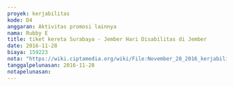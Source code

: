 ```yaml
---
proyek: kerjabilitas
kode: D4
anggaran: Aktivitas promosi lainnya
nama: Rubby E
title: tiket kereta Surabaya - Jember Hari Disabilitas di Jember
date: 2016-11-28
biaya: 159223
nota: "https://wiki.ciptamedia.org/wiki/File:November_28_2016_kerjabilitas_D4_tiket_kereta_api_surabaya_jember_rubby.jpg"
tanggalpelunasan: 2016-11-28
notapelunasan:
---
```

